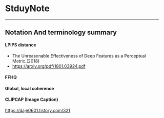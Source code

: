 # StduyNote
---------------------------------------------------------------------------------------------------------------------------------------------------



## Notation And terminology summary

#### LPIPS distance

 - The Unreasonable Effectiveness of Deep Features as a Perceptual Metric.(2018)
 - https://arxiv.org/pdf/1801.03924.pdf

#### FFHQ

#### Global, local coherence

#### CLIPCAP (Image Caption)

https://daje0601.tistory.com/321
